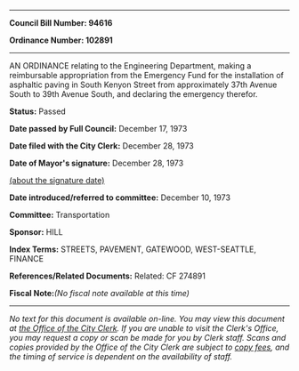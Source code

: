 

********

**Council Bill Number: 94616**
   
**Ordinance Number: 102891**
********

 AN ORDINANCE relating to the Engineering Department, making a reimbursable appropriation from the Emergency Fund for the installation of asphaltic paving in South Kenyon Street from approximately 37th Avenue South to 39th Avenue South, and declaring the emergency therefor.

**Status:** Passed
   
**Date passed by Full Council:** December 17, 1973
   
**Date filed with the City Clerk:** December 28, 1973
   
**Date of Mayor's signature:** December 28, 1973
   
[(about the signature date)](/~public/approvaldate.htm)
   
   
   
**Date introduced/referred to committee:** December 10, 1973
   
**Committee:** Transportation
   
**Sponsor:** HILL
   
   
**Index Terms:** STREETS, PAVEMENT, GATEWOOD, WEST-SEATTLE, FINANCE

**References/Related Documents:** Related: CF 274891

**Fiscal Note:**_(No fiscal note available at this time)_
********

_No text for this document is available on-line. You may view this document at [the Office of the City Clerk](http://www.seattle.gov/leg/clerk/contactUs.htm). If you are unable to visit the Clerk's Office, you may request a copy or scan be made for you by Clerk staff. Scans and copies provided by the Office of the City Clerk are subject to [copy fees](http://clerk.seattle.gov/~public/clerkfees.htm), and the timing of service is dependent on the availability of staff._

